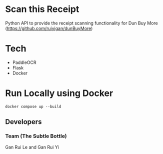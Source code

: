 # Scan this Receipt
Python API to provide the receipt scanning functionality for Dun Buy More (https://github.com/ruiyigan/dunBuyMore)

# Tech
- PaddleOCR
- Flask
- Docker

# Run Locally using Docker
```
docker compose up --build
```

## Developers
### Team (The Subtle Bottle)
Gan Rui Le and Gan Rui Yi
